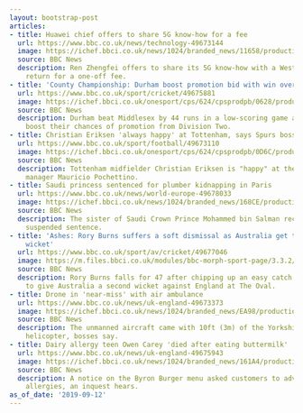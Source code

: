 ```yaml
---
layout: bootstrap-post
articles:
- title: Huawei chief offers to share 5G know-how for a fee
  url: https://www.bbc.co.uk/news/technology-49673144
  image: https://ichef.bbci.co.uk/news/1024/branded_news/11658/production/_108765217_be06d7f5-5ba6-4699-a20c-8d8092755051.jpg
  source: BBC News
  description: Ren Zhengfei offers to share its 5G know-how with a Western firm in
    return for a one-off fee.
- title: 'County Championship: Durham boost promotion bid with win over Middlesex'
  url: https://www.bbc.co.uk/sport/cricket/49675881
  image: https://ichef.bbci.co.uk/onesport/cps/624/cpsprodpb/0628/production/_108767510_carse2.jpg
  source: BBC News
  description: Durham beat Middlesex by 44 runs in a low-scoring game at Lord's to
    boost their chances of promotion from Division Two.
- title: Christian Eriksen 'always happy' at Tottenham, says Spurs boss Mauricio Pochettino
  url: https://www.bbc.co.uk/sport/football/49673110
  image: https://ichef.bbci.co.uk/onesport/cps/624/cpsprodpb/0D6C/production/_108763430_gettyimages-1165476683.jpg
  source: BBC News
  description: Tottenham midfielder Christian Eriksen is "happy" at the club, says
    manager Mauricio Pochettino.
- title: Saudi princess sentenced for plumber kidnapping in Paris
  url: https://www.bbc.co.uk/news/world-europe-49678033
  image: https://ichef.bbci.co.uk/news/1024/branded_news/168CE/production/_108766329_040170212.jpg
  source: BBC News
  description: The sister of Saudi Crown Prince Mohammed bin Salman received a 10-month
    suspended sentence.
- title: 'Ashes: Rory Burns suffers a soft dismissal as Australia get their second
    wicket'
  url: https://www.bbc.co.uk/sport/av/cricket/49677046
  image: https://m.files.bbci.co.uk/modules/bbc-morph-sport-page/3.3.2/images/bbc-sport-logo.png
  source: BBC News
  description: Rory Burns falls for 47 after chipping up an easy catch to short mid-wicket
    to give Australia a second wicket against England at The Oval.
- title: Drone in 'near-miss' with air ambulance
  url: https://www.bbc.co.uk/news/uk-england-49673373
  image: https://ichef.bbci.co.uk/news/1024/branded_news/EA98/production/_108765006_helicopter976.jpg
  source: BBC News
  description: The unmanned aircraft came with 10ft (3m) of the Yorkshire Air Ambulance
    helicopter, bosses say.
- title: Dairy allergy teen Owen Carey 'died after eating buttermilk'
  url: https://www.bbc.co.uk/news/uk-england-49675943
  image: https://ichef.bbci.co.uk/news/1024/branded_news/161A4/production/_104523509_de54.jpg
  source: BBC News
  description: A notice on the Byron Burger menu asked customers to advise staff about
    allergies, an inquest hears.
as_of_date: '2019-09-12'
---
```


